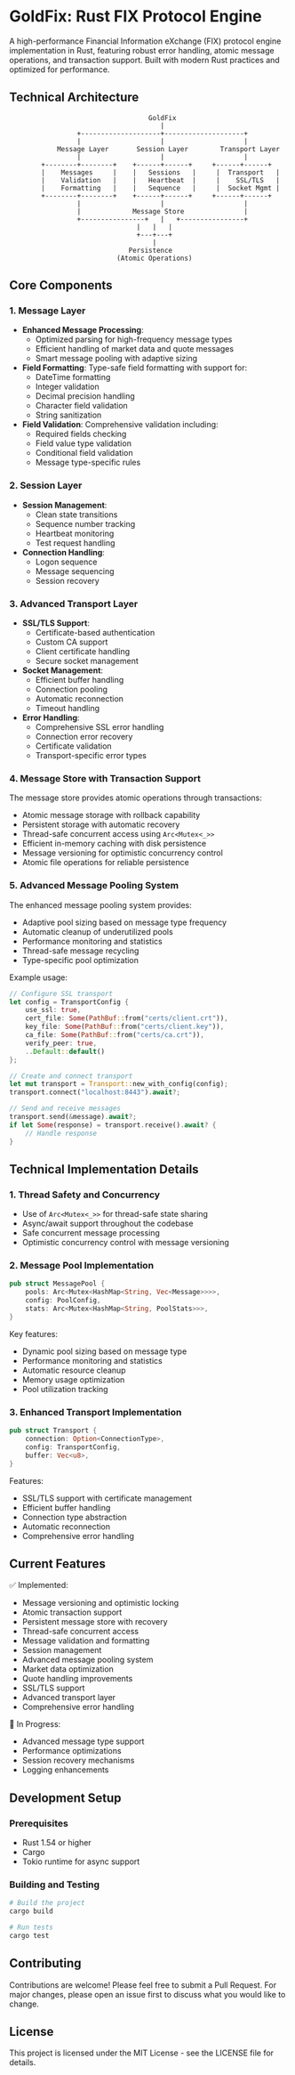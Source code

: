 # GoldFix: Rust FIX Protocol Engine

A high-performance Financial Information eXchange (FIX) protocol engine implementation in Rust, featuring robust error handling, atomic message operations, and transaction support. Built with modern Rust practices and optimized for performance.

## Technical Architecture

```
                                   GoldFix
                                      |
                 +--------------------+--------------------+
                 |                    |                    |
            Message Layer       Session Layer        Transport Layer
                 |                    |                    |
        +--------+--------+    +------+------+     +------+------+
        |    Messages     |    |   Sessions   |     |  Transport   |
        |    Validation   |    |   Heartbeat  |     |    SSL/TLS   |
        |    Formatting   |    |   Sequence   |     |  Socket Mgmt |
        +--------+--------+    +------+------+     +------+------+
                 |                    |                    |
                 |             Message Store               |
                 +----------------+   |   +----------------+
                                |   |   |
                                +---+---+
                                    |
                              Persistence
                           (Atomic Operations)
```

## Core Components

### 1. Message Layer
- **Enhanced Message Processing**: 
  - Optimized parsing for high-frequency message types
  - Efficient handling of market data and quote messages
  - Smart message pooling with adaptive sizing
- **Field Formatting**: Type-safe field formatting with support for:
  - DateTime formatting
  - Integer validation
  - Decimal precision handling
  - Character field validation
  - String sanitization
- **Field Validation**: Comprehensive validation including:
  - Required fields checking
  - Field value type validation
  - Conditional field validation
  - Message type-specific rules

### 2. Session Layer
- **Session Management**: 
  - Clean state transitions
  - Sequence number tracking
  - Heartbeat monitoring
  - Test request handling
- **Connection Handling**:
  - Logon sequence
  - Message sequencing
  - Session recovery

### 3. Advanced Transport Layer
- **SSL/TLS Support**:
  - Certificate-based authentication
  - Custom CA support
  - Client certificate handling
  - Secure socket management
- **Socket Management**:
  - Efficient buffer handling
  - Connection pooling
  - Automatic reconnection
  - Timeout handling
- **Error Handling**:
  - Comprehensive SSL error handling
  - Connection error recovery
  - Certificate validation
  - Transport-specific error types

### 4. Message Store with Transaction Support
The message store provides atomic operations through transactions:
- Atomic message storage with rollback capability
- Persistent storage with automatic recovery
- Thread-safe concurrent access using `Arc<Mutex<_>>`
- Efficient in-memory caching with disk persistence
- Message versioning for optimistic concurrency control
- Atomic file operations for reliable persistence

### 5. Advanced Message Pooling System
The enhanced message pooling system provides:
- Adaptive pool sizing based on message type frequency
- Automatic cleanup of underutilized pools
- Performance monitoring and statistics
- Thread-safe message recycling
- Type-specific pool optimization

Example usage:
```rust
// Configure SSL transport
let config = TransportConfig {
    use_ssl: true,
    cert_file: Some(PathBuf::from("certs/client.crt")),
    key_file: Some(PathBuf::from("certs/client.key")),
    ca_file: Some(PathBuf::from("certs/ca.crt")),
    verify_peer: true,
    ..Default::default()
};

// Create and connect transport
let mut transport = Transport::new_with_config(config);
transport.connect("localhost:8443").await?;

// Send and receive messages
transport.send(&message).await?;
if let Some(response) = transport.receive().await? {
    // Handle response
}
```

## Technical Implementation Details

### 1. Thread Safety and Concurrency
- Use of `Arc<Mutex<_>>` for thread-safe state sharing
- Async/await support throughout the codebase
- Safe concurrent message processing
- Optimistic concurrency control with message versioning

### 2. Message Pool Implementation
```rust
pub struct MessagePool {
    pools: Arc<Mutex<HashMap<String, Vec<Message>>>>,
    config: PoolConfig,
    stats: Arc<Mutex<HashMap<String, PoolStats>>>,
}
```

Key features:
- Dynamic pool sizing based on message type
- Performance monitoring and statistics
- Automatic resource cleanup
- Memory usage optimization
- Pool utilization tracking

### 3. Enhanced Transport Implementation
```rust
pub struct Transport {
    connection: Option<ConnectionType>,
    config: TransportConfig,
    buffer: Vec<u8>,
}
```

Features:
- SSL/TLS support with certificate management
- Efficient buffer handling
- Connection type abstraction
- Automatic reconnection
- Comprehensive error handling

## Current Features
✅ Implemented:
- Message versioning and optimistic locking
- Atomic transaction support
- Persistent message store with recovery
- Thread-safe concurrent access
- Message validation and formatting
- Session management
- Advanced message pooling system
- Market data optimization
- Quote handling improvements
- SSL/TLS support
- Advanced transport layer
- Comprehensive error handling

🔄 In Progress:
- Advanced message type support
- Performance optimizations
- Session recovery mechanisms
- Logging enhancements

## Development Setup

### Prerequisites
- Rust 1.54 or higher
- Cargo
- Tokio runtime for async support

### Building and Testing
```bash
# Build the project
cargo build

# Run tests
cargo test
```

## Contributing
Contributions are welcome! Please feel free to submit a Pull Request. For major changes, please open an issue first to discuss what you would like to change.

## License
This project is licensed under the MIT License - see the LICENSE file for details.